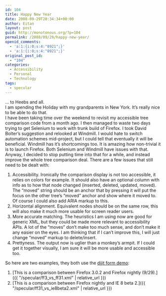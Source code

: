 ```yaml
---
id: 104
title: Happy New Year
date: 2008-09-29T20:34:34+00:00
author: Eitan
layout: post
guid: http://monotonous.org/?p=104
permalink: /2008/09/29/happy-new-year/
openid_comments:
  - 'a:1:{i:0;s:4:"8921";}'
  - 'a:1:{i:0;s:4:"8921";}'
original_post_id:
  - "104"
categories:
  - Accessibility
  - Personal
  - Technology
tags:
  - specular
---
```

&#8230; to Heebs and all.  
I am spending the Holiday with my grandparents in New York. It&#8217;s really nice to be able to do that.  
I have been taking time over the weekend to revisit my accessible tree comparison code from a month ago. I then managed to waste two days trying to get Selenium to work with trunk build of Firefox. I took David Bolter&#8217;s suggestion and relooked at Windmill. I would hate to switch automation schemes mid-project, but I could tell that eventually it will be beneficial. Windmill has it&#8217;s shortcomings too. It is amazing how non-trivial it is to launch Firefox. Both Selenium and Windmill have issues with that.  
Anyway, I decided to stop putting time into that for a while, and instead improve the whole tree comparison deal. There are a few issues that still need to be dealt with:

  1. Accessibility. Ironically the comparison display is not too accessible, it relies on colors for example. It should also have an optional column with info as to how that node changed (inserted, deleted, updated, moved). The &#8220;moved&#8221; string should be an anchor that by pressing it will put the focus on the other tree&#8217;s &#8220;moved&#8221; anchor and show where it moved to. Of course I could also add ARIA markup to this.
  2. Horizontal alignment. Equivalent nodes should be on the same row, this will also make it much more usable for screen reader users.
  3. More accurate matching. The heuristics I am using now are good for generic XML, but they could be made more relevant to accessibility APIs. A lot of the &#8220;moves&#8221; don&#8217;t make too much sense, and don&#8217;t make it any easier on the eyes. I am thinking that if I can&#8217;t improve this, I will just change &#8220;moved&#8221; markup to delete/insert.
  4. Prettyness. The output now is uglier than a monkey&#8217;s armpit. If I could get it together visually, I am sure it will be more usable and accessible too.

So here are two examples, they both use the [dijit form demo](http://archive.dojotoolkit.org/nightly/checkout/demos/form/demo.html "online dijit form demo"):

  1. [This is a comparison between Firefox 3.0.2 and Firefox nightly (9/29).]({{ "/specular/ff3_vs_ff31.xml" | relative_url }})
  2. [This is a comparison between Firefox nightly and IE 8 beta 2.]({{ "/specular/ff31_vs_ie8beta2.xml" | relative_url }})